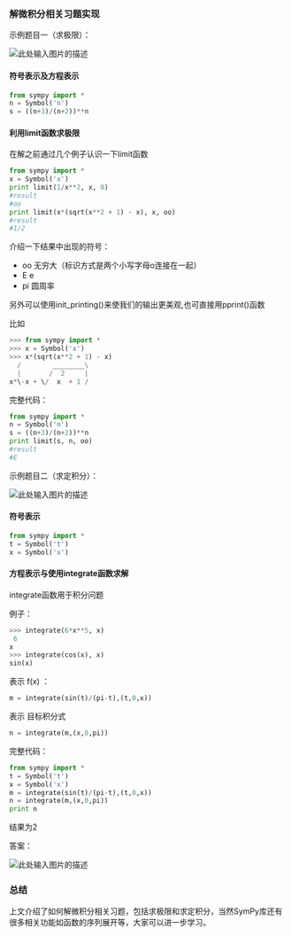 ### 解微积分相关习题实现

示例题目一（求极限）：

![此处输入图片的描述](https://dn-anything-about-doc.qbox.me/document-uid208579labid2400timestamp1481597811787.png/wm)


#### 符号表示及方程表示

```python
from sympy import *
n = Symbol('n')
s = ((n+3)/(n+2))**n
```

#### 利用limit函数求极限

在解之前通过几个例子认识一下limit函数

```python
from sympy import *
x = Symbol('x')
print limit(1/x**2, x, 0)
#result
#oo
print limit(x*(sqrt(x**2 + 1) - x), x, oo)
#result
#1/2
```

介绍一下结果中出现的符号：

- oo 无穷大（标识方式是两个小写字母o连接在一起）
- E e 
- pi 圆周率 

另外可以使用init_printing()来使我们的输出更美观,也可直接用pprint()函数

比如

```python
>>> from sympy import *
>>> x = Symbol('x')
>>> x*(sqrt(x**2 + 1) - x)
  /        ________\
  |       /  2     |
x*\-x + \/  x  + 1 /
```

完整代码：

```python
from sympy import *
n = Symbol('n')
s = ((n+3)/(n+2))**n
print limit(s, n, oo)
#result
#E
```


示例题目二（求定积分）：


![此处输入图片的描述](https://dn-anything-about-doc.qbox.me/document-uid208579labid2400timestamp1481597812641.png/wm)

#### 符号表示

```python
from sympy import *
t = Symbol('t')
x = Symbol('x')
```

#### 方程表示与使用integrate函数求解

integrate函数用于积分问题 

例子：

```python
>>> integrate(6*x**5, x)
 6
x
>>> integrate(cos(x), x)
sin(x)
```

表示 f(x) ：

```python
m = integrate(sin(t)/(pi-t),(t,0,x))
```

表示 目标积分式

```python
n = integrate(m,(x,0,pi))
```

完整代码：

```python
from sympy import *
t = Symbol('t')
x = Symbol('x')
m = integrate(sin(t)/(pi-t),(t,0,x))
n = integrate(m,(x,0,pi))
print n
```

结果为2

答案：

![此处输入图片的描述](https://dn-anything-about-doc.qbox.me/document-uid208579labid2400timestamp1481597812856.png/wm)

### 总结
上文介绍了如何解微积分相关习题，包括求极限和求定积分，当然SymPy库还有很多相关功能如函数的序列展开等，大家可以进一步学习。
